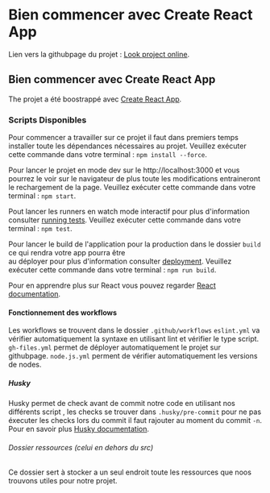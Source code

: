 # Bien commencer avec Create React App

Lien vers la githubpage du projet : [Look project online](https://anthoninhelias.github.io/qcmreactjs/).

## Bien commencer avec Create React App

The projet a été boostrappé avec  [Create React App](https://github.com/facebook/create-react-app).

### Scripts Disponibles

Pour commencer a travailler sur ce projet il faut dans premiers temps installer toute les dépendances nécessaires au projet.
Veuillez exécuter cette commande dans votre terminal : `npm install --force`.

Pour lancer le projet en mode dev sur le http://localhost:3000 et vous pourrez le voir sur le navigateur de plus toute
les modifications entraineront le rechargement de la page.
Veuillez exécuter cette commande dans votre terminal : `npm start`.

Pout lancer les runners en watch mode interactif pour plus d'information consulter [running tests](https://facebook.github.io/create-react-app/docs/running-tests).
Veuillez exécuter cette commande dans votre terminal : `npm test`.

Pour lancer le build de l'application pour la production dans le dossier `build` ce qui rendra votre app pourra être  
au déployer pour plus d'information consulter [deployment](https://facebook.github.io/create-react-app/docs/deployment).
Veuillez exécuter cette commande dans votre terminal : `npm run build`.


Pour en apprendre plus sur React vous pouvez regarder [React documentation](https://reactjs.org/).

#### Fonctionnement des workflows

Les workflows se trouvent dans le dossier `.github/workflows`
`eslint.yml` va vérifier automatiquement la syntaxe en utilisant lint et vérifier le type script.
`gh-files.yml` permet de déployer automatiquement le projet sur githubpage.
`node.js.yml` perment de vérifier automatiquement les versions de nodes.

##### Husky

Husky permet de check avant de commit notre code en utilisant nos différents script , les checks se trouver dans `.husky/pre-commit`
pour ne pas éxecuter les checks lors du commit il faut rajouter au moment du commit `-n`.
Pour en savoir plus [Husky documentation](https://typicode.github.io/husky/).

###### Dossier ressources (celui en dehors du src)

Ce dossier sert à stocker a un seul endroit toute les ressources que noos trouvons utiles pour notre projet.